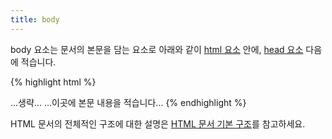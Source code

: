 ```yaml
---
title: body
---
```

body 요소는 문서의 본문을 담는 요소로 아래와 같이 [html 요소](/html/html.html) 안에, [head 요소](/html/head.html) 다음에 적습니다.

{% highlight html %}
<!DOCTYPE html>
<html>
  <head>
    ...생략...
  </head>
  <body>
    ...이곳에 본문 내용을 적습니다...
  </body>
</html>
{% endhighlight %}

HTML 문서의 전체적인 구조에 대한 설명은 [HTML 문서 기본 구조](/docs/HTML_boilerplate.html)를 참고하세요.
